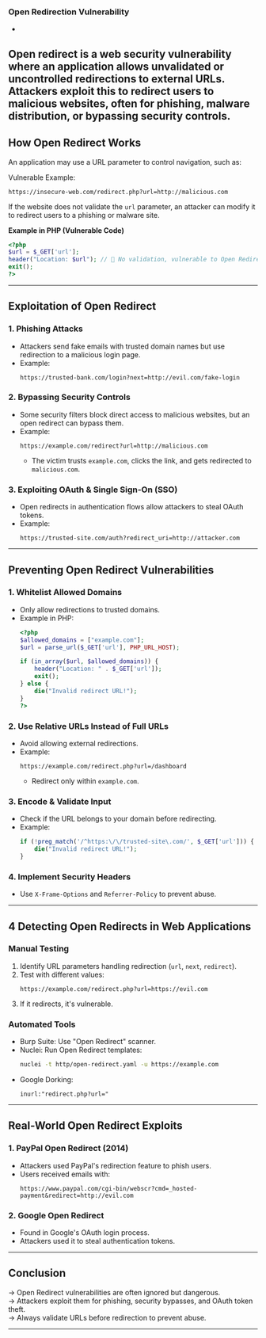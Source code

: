 ### Open Redirection Vulnerability
-
Open redirect is a web security vulnerability where an application allows unvalidated or uncontrolled redirections to external URLs. Attackers exploit this to redirect users to malicious websites, often for phishing, malware distribution, or bypassing security controls.
---

## How Open Redirect Works  
An application may use a URL parameter to control navigation, such as:  

  Vulnerable Example:  
```plaintext
https://insecure-web.com/redirect.php?url=http://malicious.com
```
If the website does not validate the `url` parameter, an attacker can modify it to redirect users to a phishing or malware site.

  **Example in PHP (Vulnerable Code)**  
```php
<?php
$url = $_GET['url'];
header("Location: $url"); // 🚨 No validation, vulnerable to Open Redirect!
exit();
?>
```

---

##  Exploitation of Open Redirect
###  1. Phishing Attacks
- Attackers send fake emails with trusted domain names but use redirection to a malicious login page.  
- Example:  
  ```plaintext
  https://trusted-bank.com/login?next=http://evil.com/fake-login
  ```

###  2. Bypassing Security Controls
- Some security filters block direct access to malicious websites, but an open redirect can bypass them.
- Example:
  ```plaintext
  https://example.com/redirect?url=http://malicious.com
  ```
  - The victim trusts `example.com`, clicks the link, and gets redirected to `malicious.com`.

###  3. Exploiting OAuth & Single Sign-On (SSO)
- Open redirects in authentication flows allow attackers to steal OAuth tokens.
- Example:
  ```
  https://trusted-site.com/auth?redirect_uri=http://attacker.com
  ```

---

##  Preventing Open Redirect Vulnerabilities
###  1. Whitelist Allowed Domains
- Only allow redirections to trusted domains.
- Example in PHP:
  ```php
  <?php
  $allowed_domains = ["example.com"];
  $url = parse_url($_GET['url'], PHP_URL_HOST);
  
  if (in_array($url, $allowed_domains)) {
      header("Location: " . $_GET['url']);
      exit();
  } else {
      die("Invalid redirect URL!");
  }
  ?>
  ```

###  2. Use Relative URLs Instead of Full URLs
- Avoid allowing external redirections.
- Example:
  ```
  https://example.com/redirect.php?url=/dashboard
  ```
  - Redirect only within `example.com`.

###  3. Encode & Validate Input
- Check if the URL belongs to your domain before redirecting.
- Example:
  ```php
  if (!preg_match('/^https:\/\/trusted-site\.com/', $_GET['url'])) {
      die("Invalid redirect URL!");
  }
  ```

###  4. Implement Security Headers
- Use `X-Frame-Options` and `Referrer-Policy` to prevent abuse.

---

## 4️ Detecting Open Redirects in Web Applications
###  Manual Testing
1. Identify URL parameters handling redirection (`url`, `next`, `redirect`).  
2. Test with different values:
   ```
   https://example.com/redirect.php?url=https://evil.com
   ```
3. If it redirects, it's vulnerable.

###  Automated Tools
- Burp Suite: Use "Open Redirect" scanner.
- Nuclei: Run Open Redirect templates:
  ```sh
  nuclei -t http/open-redirect.yaml -u https://example.com
  ```
- Google Dorking:
  ```
  inurl:"redirect.php?url="
  ```

---

##  Real-World Open Redirect Exploits
###  1. PayPal Open Redirect (2014)
- Attackers used PayPal's redirection feature to phish users.
- Users received emails with:
  ```
  https://www.paypal.com/cgi-bin/webscr?cmd=_hosted-payment&redirect=http://evil.com
  ```

###  2. Google Open Redirect
- Found in Google's OAuth login process.
- Attackers used it to steal authentication tokens.

---

## Conclusion
-> Open Redirect vulnerabilities are often ignored but dangerous.  
-> Attackers exploit them for phishing, security bypasses, and OAuth token theft.  
-> Always validate URLs before redirection to prevent abuse.  

---
